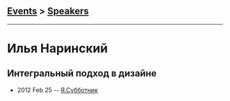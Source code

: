 ## [Events](../README.md) > [Speakers](../speakers.md)
---

# Илья Наринский

## Интегральный подход в дизайне
- 2012 Feb 25 -- [Я.Субботник](https://events.yandex.ru/lib/talks/157/)    
